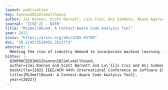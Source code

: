 ```yaml
---
layout: publication
key: kannan2022mlsmellhound
author: Jai Kannan, Scott Barnett, Luís Cruz, Anj Simmons, Akash Agarwal
journal: "ICSE'22 - NIER"
title: "MLSmellHound: A Context-Aware Code Analysis Tool"
year: 2022
arxiv: "https://arxiv.org/abs/2205.03790"
doi: "10.1145/3510455.3512773"
abstract: |-
  Meeting the rise of industry demand to incorporate machine learning (ML) components into software systems requires interdisciplinary teams contributing to a shared code base. To maintain consistency, reduce defects and ensure maintainability, developers use code analysis tools to aid them in identifying defects and maintaining standards. With the inclusion of machine learning, tools must account for the cultural differences within the teams which manifests as multiple programming languages, and conflicting definitions and objectives. Existing tools fail to identify these cultural differences and are geared towards software engineering which reduces their adoption in ML projects. In our approach we attempt to resolve this problem by exploring the use of context which includes i) purpose of the source code, ii) technical domain, iii) problem domain, iv) team norms, v) operational environment, and vi) development lifecycle stage to provide contextualised error reporting for code analysis. To demonstrate our approach, we adapt Pylint as an example and apply a set of contextual transformations to the linting results based on the domain of individual project files under analysis. This allows for contextualised and meaningful error reporting for the end-user.
bibtex: |- 
  @INPROCEEDINGS{kannan2022mlsmellhound,
  author={Jai Kannan and Scott Barnett and Lu\'{i}s Cruz and Anj Simmons and Akash Agarwal},
  booktitle={2022 IEEE/ACM 44th International Conference on Software Engineering: New Ideas and Emerging Results (ICSE-NIER)}, 
  title={MLSmellHound: A Context-Aware Code Analysis Tool}, 
  year={2022}}
---
```

